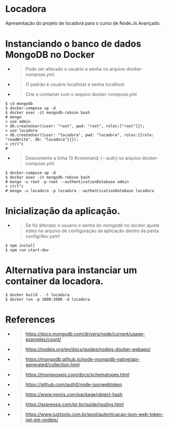 # Locadora
Apresentação do projeto de locadora para o curso de Node.Js Avançado.

# Instanciando o banco de dados MongoDB no Docker
- > Pode ser alterado o usuário e senha no arquivo docker-compose.yml.
- > O padrão é usuário localhost e senha localhost

- > Crie o container com o arquivo docker-compose.yml
```shell
$ cd mongodb
$ docker-compose up -d
$ docker exec -it mongodb-robson bash
# mongo
> use admin
> db.createUser({user: "root", pwd: "root", roles:["root"]});
> use locadora
> db.createUser({user: "locadora", pwd: "locadora", roles:[{role: "readWrite", db: "locadora"}]});
> ctrl^c
#
```
- > Descomente a linha 13 #command: [--auth] no arquivo docker-compose.yml
```shell
$ docker-compose up -d
$ docker exec -it mongodb-robson bash
# mongo -u root -p root --authenticationDatabase admin
> ctrl^c
# mongo -u locadora -p locadora --authenticationDatabase locadora
```

# Inicialização da aplicação.
- > Se foi alterado o usuário e senha do mongodb no docker ajuste estes no arquivo de configuração da aplicação dentro da pasta config/dev.yaml

 ```shell
$ npm install
$ npm run start-dev
 ```

 # Alternativa para instanciar um container da locadora.

  ```shell
$ docker build . -t locadora
$ docker run -p 3000:3000 -d locadora
 ```

 # References
 - > https://docs.mongodb.com/drivers/node/current/usage-examples/count/
 - > https://nodejs.org/en/docs/guides/nodejs-docker-webapp/
 - > https://mongodb.github.io/node-mongodb-native/api-generated/collection.html
 - > https://mongoosejs.com/docs/schematypes.html
 - > https://github.com/auth0/node-jsonwebtoken
 - > https://www.npmjs.com/package/object-hash
 - > https://expressjs.com/pt-br/guide/routing.html
 - > https://www.luiztools.com.br/post/autenticacao-json-web-token-jwt-em-nodejs/